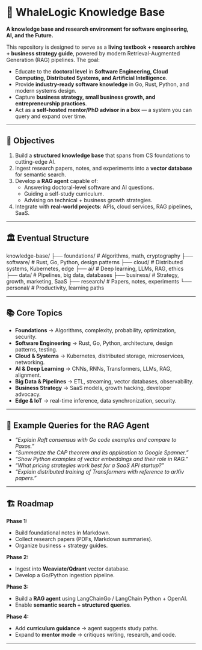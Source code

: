 # 🐋 WhaleLogic Knowledge Base

**A knowledge base and research environment for software engineering, AI, and the Future.**

This repository is designed to serve as a **living textbook + research archive + business strategy guide**, powered by modern Retrieval-Augmented Generation (RAG) pipelines. The goal:  
- Educate to the **doctoral level** in **Software Engineering, Cloud Computing, Distributed Systems, and Artificial Intelligence**.  
- Provide **industry-ready software knowledge** in Go, Rust, Python, and modern systems design.  
- Capture **business strategy, small business growth, and entrepreneurship practices**.  
- Act as a **self-hosted mentor/PhD advisor in a box** — a system you can query and expand over time.  

---

## 🎯 Objectives
1. Build a **structured knowledge base** that spans from CS foundations to cutting-edge AI.  
2. Ingest research papers, notes, and experiments into a **vector database** for semantic search.  
3. Develop a **RAG agent** capable of:  
   - Answering doctoral-level software and AI questions.  
   - Guiding a self-study curriculum.  
   - Advising on technical + business growth strategies.  
4. Integrate with **real-world projects**: APIs, cloud services, RAG pipelines, SaaS.  

---

## 🏛 Eventual Structure

knowledge-base/
├── foundations/ # Algorithms, math, cryptography
├── software/ # Rust, Go, Python, design patterns
├── cloud/ # Distributed systems, Kubernetes, edge
├── ai/ # Deep learning, LLMs, RAG, ethics
├── data/ # Pipelines, big data, databases
├── business/ # Strategy, growth, marketing, SaaS
├── research/ # Papers, notes, experiments
└── personal/ # Productivity, learning paths


---

## 📚 Core Topics

- **Foundations** → Algorithms, complexity, probability, optimization, security.  
- **Software Engineering** → Rust, Go, Python, architecture, design patterns, testing.  
- **Cloud & Systems** → Kubernetes, distributed storage, microservices, networking.  
- **AI & Deep Learning** → CNNs, RNNs, Transformers, LLMs, RAG, alignment.  
- **Big Data & Pipelines** → ETL, streaming, vector databases, observability.  
- **Business Strategy** → SaaS models, growth hacking, developer advocacy.  
- **Edge & IoT** → real-time inference, data synchronization, security.  

---

## 🧠 Example Queries for the RAG Agent
- *“Explain Raft consensus with Go code examples and compare to Paxos.”*  
- *“Summarize the CAP theorem and its application to Google Spanner.”*  
- *“Show Python examples of vector embeddings and their role in RAG.”*  
- *“What pricing strategies work best for a SaaS API startup?”*  
- *“Explain distributed training of Transformers with reference to arXiv papers.”*  

---

## 🏗 Roadmap

**Phase 1:**  
- Build foundational notes in Markdown.  
- Collect research papers (PDFs, Markdown summaries).  
- Organize business + strategy guides.  

**Phase 2:**  
- Ingest into **Weaviate/Qdrant** vector database.  
- Develop a Go/Python ingestion pipeline.  

**Phase 3:**  
- Build a **RAG agent** using LangChainGo / LangChain Python + OpenAI.  
- Enable **semantic search + structured queries**.  

**Phase 4:**  
- Add **curriculum guidance** → agent suggests study paths.  
- Expand to **mentor mode** → critiques writing, research, and code.  

---



